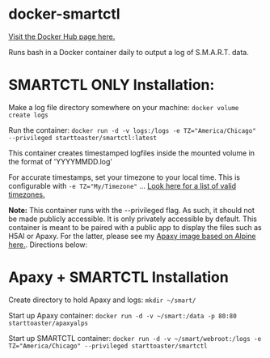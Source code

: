 # docker-smartctl

[Visit the Docker Hub page here.](https://hub.docker.com/r/starttoaster/smartctl)

Runs bash in a Docker container daily to output a log of S.M.A.R.T. data.

# SMARTCTL ONLY Installation:

Make a log file directory somewhere on your machine: `docker volume create logs`

Run the container: `docker run -d -v logs:/logs -e TZ="America/Chicago" --privileged starttoaster/smartctl:latest`

This container creates timestamped logfiles inside the mounted volume in the format of 'YYYYMMDD.log'

For accurate timestamps, set your timezone to your local time. This is configurable with `-e TZ="My/Timezone"` ... [Look here for a list of valid timezones.](https://en.wikipedia.org/wiki/List_of_tz_database_time_zones)

**Note:** This container runs with the --privileged flag. As such, it should not be made publicly accessible. It is only privately accessible by default. This container is meant to be paired with a public app to display the files such as H5AI or Apaxy. For the latter, please see my [Apaxy image based on Alpine here.](https://hub.docker.com/r/starttoaster/apaxyalps). Directions below:

# Apaxy + SMARTCTL Installation

Create directory to hold Apaxy and logs:
`mkdir ~/smart/`

Start up Apaxy container:
`docker run -d -v ~/smart:/data -p 80:80 starttoaster/apaxyalps`

Start up SMARTCTL container:
`docker run -d -v ~/smart/webroot:/logs -e TZ="America/Chicago" --privileged starttoaster/smartctl`
